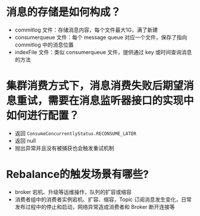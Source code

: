 # 消息的存储是如何构成？

- commitlog 文件：存储消息内容，每个文件最大1G，满了新建  
- consumerqueue 文件：每个 message queue 对应一个文件，保存了指向 commitlog 中的消息位置  
- indexFile 文件：类似 consumerqueue 文件，提供通过 key 或时间查询消息的方法  

# 集群消费方式下，消息消费失败后期望消息重试，需要在消息监听器接口的实现中如何进行配置？

- 返回 `ConsumeConcurrentlyStatus.RECONSUME_LATER`  
- 返回 null
- 抛出异常并且没有被捕获也会触发重试机制  

# Rebalance的触发场景有哪些?

- broker 宕机、升级等运维操作，队列的扩容或缩容  
- 消费者组中的消费者实例宕机、扩容、缩容，Topic 订阅消息发生变化，日常发布过程中的停止和启动，网络异常造成消费者和 Broker 断开连接等    